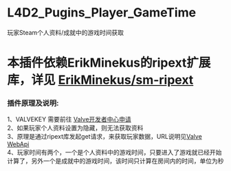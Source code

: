 # L4D2_Pugins_Player_GameTime
玩家Steam个人资料/成就中的游戏时间获取
# 本插件依赖ErikMinekus的ripext扩展库，详见 [ErikMinekus/sm-ripext](https://github.com/ErikMinekus/sm-ripext)

### 插件原理及说明:
1、VALVEKEY 需要前往 [Valve开发者中心申请](http://steamcommunity.com/dev)<br> 
2、如果玩家个人资料设置为隐藏，则无法获取资料<br> 
3、原理是通过ripext库发起get请求，来获取玩家数据，URL说明见[Valve WebApi](https://developer.valvesoftware.com/wiki/Steam_Web_API)<br> 
4、玩家时间有两个，一个是个人资料中的游戏时间，只要进入了游戏就已经开始计算了，另外一个是成就中的游戏时间，该时间只计算在房间内的时间，单位为秒
